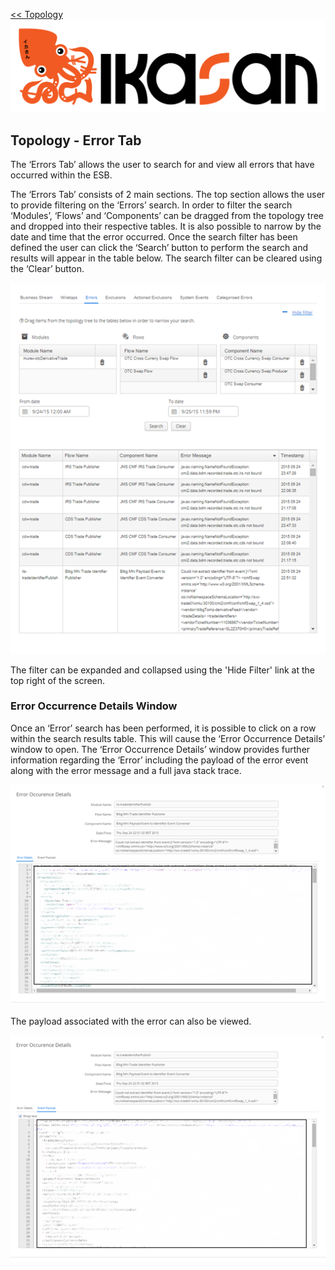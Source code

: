 [<< Topology](./Topology.md)
![IKASAN](../developer/docs/quickstart-images/Ikasan-title-transparent.png)
## Topology - Error Tab

The ‘Errors Tab’ allows the user to search for and view all errors that have occurred within the ESB.

The ‘Errors Tab’ consists of 2 main sections. The top section allows the user to provide filtering on the ‘Errors’ search. In order to filter the search ‘Modules’, ‘Flows’ and ‘Components’ can be dragged from the topology tree and dropped into their respective tables. It is also possible to narrow by the date and time that the error occurred. Once the search filter has been defined the user can click the ‘Search’ button to perform the search and results will appear in the table below. The search filter can be cleared using the ‘Clear’ button. 

![IKASAN](../developer/docs/sample-images/error-search-tab.png)

The filter can be expanded and collapsed using the 'Hide Filter' link at the top right of the screen.

###	Error Occurrence Details Window
Once an ‘Error’ search has been performed, it is possible to click on a row within the search results table. This will cause the ‘Error Occurrence Details’ window to open. The ‘Error Occurrence Details’ window provides further information regarding the ‘Error’ including the payload of the error event along with the error message and a full java stack trace.


![IKASAN](../developer/docs/sample-images/error-occurrence-details-window.png)

The payload associated with the error can also be viewed.

![IKASAN](../developer/docs/sample-images/error-occurrence-details-payload-window.png)
